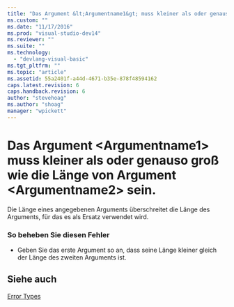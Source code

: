 ```yaml
---
title: "Das Argument &lt;Argumentname1&gt; muss kleiner als oder genauso gro&#223; wie die L&#228;nge von Argument &lt;Argumentname2&gt; sein. | Microsoft Docs"
ms.custom: ""
ms.date: "11/17/2016"
ms.prod: "visual-studio-dev14"
ms.reviewer: ""
ms.suite: ""
ms.technology: 
  - "devlang-visual-basic"
ms.tgt_pltfrm: ""
ms.topic: "article"
ms.assetid: 55a2401f-a44d-4671-b35e-878f48594162
caps.latest.revision: 6
caps.handback.revision: 6
author: "stevehoag"
ms.author: "shoag"
manager: "wpickett"
---
```

# Das Argument &lt;Argumentname1&gt; muss kleiner als oder genauso gro&#223; wie die L&#228;nge von Argument &lt;Argumentname2&gt; sein.
Die Länge eines angegebenen Arguments überschreitet die Länge des Arguments, für das es als Ersatz verwendet wird.  
  
### So beheben Sie diesen Fehler  
  
-   Geben Sie das erste Argument so an, dass seine Länge kleiner gleich der Länge des zweiten Arguments ist.  
  
## Siehe auch  
 [Error Types](../../visual-basic/programming-guide/language-features/error-types.md)